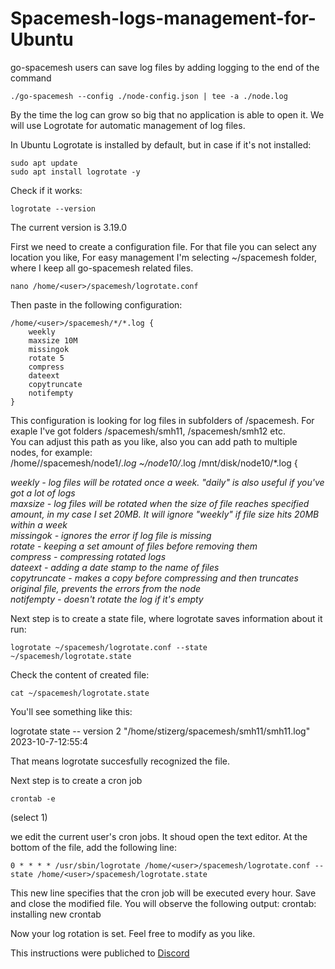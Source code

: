 # Spacemesh-logs-management-for-Ubuntu
go-spacemesh users can save log files by adding logging to the end of the command 
```
./go-spacemesh --config ./node-config.json | tee -a ./node.log
```

By the time the log can grow so big that no application is able to open it. We will use Logrotate for automatic management of log files.

In Ubuntu Logrotate is installed by default, but in case if it's not installed:
```
sudo apt update
sudo apt install logrotate -y
```


Check if it works:
```
logrotate --version
```


The current version is 3.19.0

First we need to create a configuration file. For that file you can select any location you like, For easy management I'm selecting ~/spacemesh folder, where I keep all go-spacemesh related files.

```nano /home/<user>/spacemesh/logrotate.conf```


Then paste in the following configuration:

```
/home/<user>/spacemesh/*/*.log {
    weekly
    maxsize 10M
    missingok
    rotate 5
    compress
    dateext
    copytruncate
    notifempty
}
```


This configuration is looking for log files in subfolders of /spacemesh. For exaple I've got folders /spacemesh/smh11, /spacemesh/smh12 etc.<br />
You can adjust this path as you like, also you can add path to multiple nodes, for example:<br />
/home/<user>/spacemesh/node1/*.log ~/node10/*.log /mnt/disk/node10/*.log {<br />

_weekly - log files will be rotated once a week. "daily" is also useful if you've got a lot of logs<br />
maxsize - log files will be rotated when the size of file reaches specified amount, in my case I set 20MB. It will ignore "weekly" if file size hits 20MB within a week<br />
missingok - ignores the error if log file is missing<br />
rotate - keeping a set amount of files before removing them<br />
compress - compressing rotated logs<br />
dateext - adding a date stamp to the name of files<br />
copytruncate - makes a copy before compressing and then truncates original file, prevents the errors from the node<br />
notifempty - doesn't rotate the log if it's empty<br />_

Next step is to create a state file, where logrotate saves information about it run:
```
logrotate ~/spacemesh/logrotate.conf --state ~/spacemesh/logrotate.state
```


Check the content of created file:
```
cat ~/spacemesh/logrotate.state
```


You'll see something like this:

logrotate state -- version 2
"/home/stizerg/spacemesh/smh11/smh11.log" 2023-10-7-12:55:4

That means logrotate succesfully recognized the file.

Next step is to create a cron job
```
crontab -e
```

(select 1)

we edit the current user's cron jobs. It shoud open the text editor.
At the bottom of the file, add the following line:
```
0 * * * * /usr/sbin/logrotate /home/<user>/spacemesh/logrotate.conf --state /home/<user>/spacemesh/logrotate.state
```


This new line specifies that the cron job will be executed every hour.
Save and close the modified file. You will observe the following output:
crontab: installing new crontab

Now your log rotation is set.
Feel free to modify as you like.

This instructions were publiched to [Discord](https://discord.com/channels/623195163510046732/1128603421021327511/1160182061404008498)


